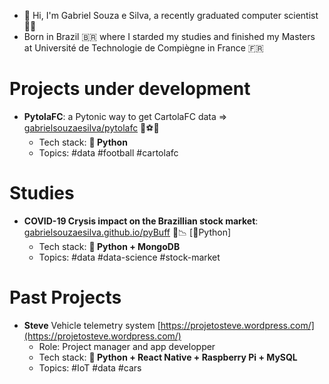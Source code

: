 - 👋 Hi, I'm Gabriel Souza e Silva, a recently graduated computer scientist 👨‍💻
- Born in Brazil 🇧🇷 where I starded my studies and finished my Masters at Université de Technologie de Compiègne in France 🇫🇷

# Projects under development
- **PytolaFC**: a Pytonic way to get CartolaFC data => [gabrielsouzaesilva/pytolafc](https://github.com/gabrielsouzaesilva/pytolafc) 🥅⚽🏃
    - Tech stack: **🐍 Python**
    - Topics: #data #football #cartolafc

# Studies
- **COVID-19 Crysis impact on the Brazillian stock market**: [gabrielsouzaesilva.github.io/pyBuff](https://gabrielsouzaesilva.github.io/pyBuff/) 💸📉 [:snake:Python]
    - Tech stack: **🐍 Python + MongoDB**
    - Topics: #data #data-science #stock-market


# Past Projects 
- **Steve** Vehicle telemetry system [https://projetosteve.wordpress.com/](https://projetosteve.wordpress.com/)
    - Role: Project manager and app developper
    - Tech stack: **:snake: Python + React Native + Raspberry Pi + MySQL**
    - Topics: #IoT #data #cars
